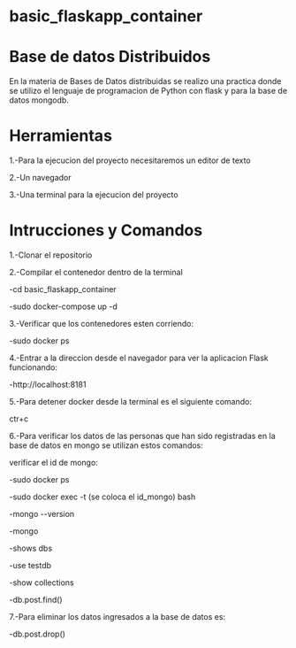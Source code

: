 # basic_flaskapp_container
# Base de datos Distribuidos
En la materia de Bases de Datos distribuidas se realizo una practica donde se utilizo el lenguaje de programacion de Python con flask y para la base de datos mongodb.
# Herramientas
1.-Para la ejecucion del proyecto necesitaremos un editor de texto

2.-Un navegador

3.-Una terminal para la ejecucion del proyecto
# Intrucciones y Comandos 
1.-Clonar el repositorio

2.-Compilar el contenedor dentro de la terminal

 -cd basic_flaskapp_container
 
 -sudo docker-compose up -d
 
3.-Verificar que los contenedores esten corriendo:

  -sudo docker ps
  
4.-Entrar a la direccion desde el navegador para ver la aplicacion Flask funcionando:

  -http://localhost:8181
  
5.-Para detener docker desde la terminal es el siguiente comando:

  ctr+c

6.-Para verificar los datos de las personas que han sido registradas en la base de datos en mongo se utilizan estos comandos:
 
  verificar el id de mongo: 
  
  -sudo docker ps
  
  -sudo docker exec -t (se coloca el id_mongo) bash
  
  -mongo --version
  
  -mongo
  
  -shows dbs
  
  -use testdb
  
  -show collections
  
  -db.post.find()

7.-Para eliminar los datos ingresados a la base de datos es:

 -db.post.drop()
  
  
 
 
